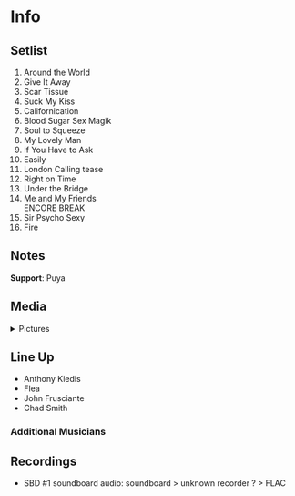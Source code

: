 # Info

## Setlist

1. Around the World
2. Give It Away
3. Scar Tissue
4. Suck My Kiss
5. Californication
6. Blood Sugar Sex Magik
7. Soul to Squeeze
8. My Lovely Man
9. If You Have to Ask
10. Easily
11. London Calling tease
12. Right on Time
13. Under the Bridge
14. Me and My Friends
<br> ENCORE BREAK
15. Sir Psycho Sexy
16. Fire

## Notes

**Support**: Puya

## Media 

<details>
  <summary>Pictures</summary>
  <!--<img alt="Setlist" title="Setlist" src="_.jpg" height="200" />
  <img alt="Clipping" title="Clipping" src="_.jpg" height="200" />
  <img alt="Flyer" title="Flyer" src="_.jpg" height="200" />-->
</details>

## Line Up

* Anthony Kiedis
* Flea
* John Frusciante
* Chad Smith

### Additional Musicians

## Recordings

* SBD #1 soundboard audio: soundboard > unknown recorder ? > FLAC
